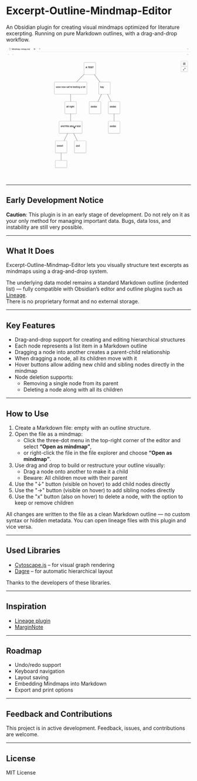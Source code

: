 # Excerpt-Outline-Mindmap-Editor

An Obsidian plugin for creating visual mindmaps optimized for literature excerpting. Running on pure Markdown outlines, with a drag-and-drop workflow.

![](demo.gif)

---

## Early Development Notice

**Caution**: This plugin is in an early stage of development. Do not rely on it as your only method for managing important data. Bugs, data loss, and instability are still very possible.

---

## What It Does

Excerpt-Outline-Mindmap-Editor lets you visually structure text excerpts as mindmaps using a  drag-and-drop system.

The underlying data model remains a standard Markdown outline (indented list) — fully compatible with Obsidian’s editor and outline plugins such as [Lineage](https://github.com/codextex/obsidian-lineage).  
There is no proprietary format and no external storage.

---

## Key Features

- Drag-and-drop support for creating and editing hierarchical structures  
- Each node represents a list item in a Markdown outline  
- Dragging a node into another creates a parent-child relationship  
- When dragging a node, all its children move with it  
- Hover buttons allow adding new child and sibling nodes directly in the mindmap  
- Node deletion supports:
  - Removing a single node from its parent
  - Deleting a node along with all its children

---

## How to Use

1. Create a Markdown file: empty with an outline structure.
2. Open the file as a mindmap:
   - Click the three-dot menu in the top-right corner of the editor and select **“Open as mindmap”**,  
   - or right-click the file in the file explorer and choose **“Open as mindmap”**.
3. Use drag and drop to build or restructure your outline visually:
   - Drag a node onto another to make it a child
   - Beware: All children move with their parent
4. Use the "↓" button (visible on hover) to add child nodes directly
5. Use the "→" button (visible on hover) to add sibling nodes directly
5. Use the "x" button (also on hover) to delete a node, with the option to keep or remove children

All changes are written to the file as a clean Markdown outline — no custom syntax or hidden metadata. You can open lineage files with this plugin and vice versa.

---

## Used Libraries

- [Cytoscape.js](https://js.cytoscape.org/) – for visual graph rendering  
- [Dagre](https://github.com/dagrejs/dagre) – for automatic hierarchical layout

Thanks to the developers of these libraries.

---

## Inspiration

- [Lineage plugin](https://github.com/codextex/obsidian-lineage)
- [MarginNote](https://www.marginnote.com/)

---

## Roadmap

- Undo/redo support  
- Keyboard navigation
- Layout saving
- Embedding Mindmaps into Markdown
- Export and print options  

---

## Feedback and Contributions

This project is in active development. Feedback, issues, and contributions are welcome.  

---

## License

MIT License
